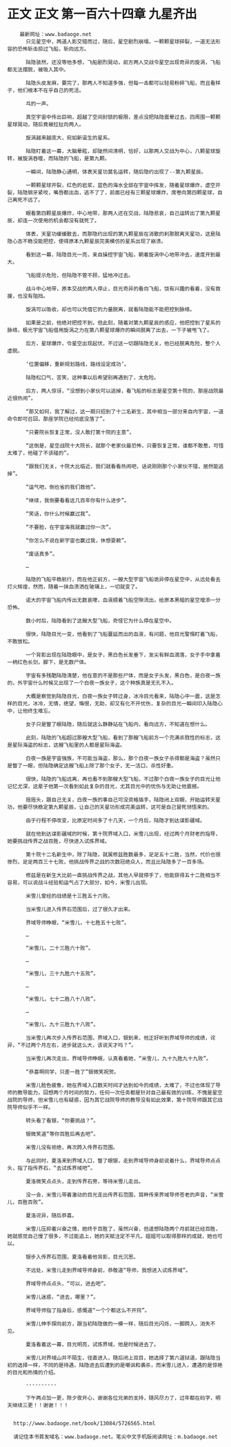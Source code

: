 # 正文 正文 第一百六十四章 九星齐出
        最新网址：www.badaoge.net
          只见星空中，两道人影交错而过，随后，星空剧烈崩塌，一颗颗星球碎裂，一道无法形容的恐怖斩击掠过飞船，斩向远方。
      
          陆隐骇然，还没等他多想，飞船剧烈晃动，前方两人交战令星空出现奇异的旋涡，飞船都无法摆脱，被吸入其中。
      
          陆隐头皮发麻，要完了，那两人不知道多强，但每一击都可以轻易粉碎飞船，而且看样子，他们根本不在乎自己的死活。
      
          乓的一声。
      
          真空宇宙中传出巨响，超越了空间封锁的极限，差点没把陆隐震晕过去，四周围一颗颗星球晃动，随后竟被拉扯向两人。
      
          旋涡越来越庞大，宛如新诞生的星系。
      
          陆隐盯着这一幕，大脑晕眩，却陡然间清明，恰好，以那两人交战为中心，八颗星球旋转，被旋涡吞噬，而陆隐的飞船，是第九颗。
      
          一瞬间，陆隐静心通明，体表天星功莫名运转，随后隐约出现了--第九颗星辰。
      
          一颗颗星球开裂，红色的岩浆，蓝色的海水全部在宇宙中挥发，随着星球爆炸，虚空开裂，陆隐钢牙紧咬，嘴唇都出血，逃不了了，前面已经有三颗星球爆炸，席卷向第四颗星球，自己离死不远了。
      
          眼看第四颗星辰爆炸，中心地带，那两人还在交战，陆隐悲哀，自己运转出了第九颗星辰，却连一次使用的机会都没有就死了。
      
          体表，天星功缓缓散去，而那隐约出现的第九颗星辰在消散的刹那脱离天星功，这是陆隐心态不稳没能把控，使得原本九颗星辰完美模仿的星系出现了崩溃。
      
          看到这一幕，陆隐目光一亮，亲自操控宇宙飞船，朝着旋涡中心地带冲去，速度开到最大。
      
          飞船提示危险，但陆隐不管不顾，猛地冲过去。
      
          战斗中心地带，原本交战的两人停止，目光奇异的看向飞船，饶有兴趣的看着，没有救援，也没有阻挡。
      
          旋涡可以吸收，却也可以凭借它的力量脱离，就看陆隐能不能把控到脉络。
      
          如果是之前，他绝对把控不到，但此刻，随着对第九颗星辰的感应，他把控到了星系的脉络，极光宇宙飞船借用旋涡之力在第八颗星球爆炸的瞬间脱离了出去，一下子被甩飞了。
      
          后方，星球爆炸，令星空出现起伏，不过这一切跟陆隐无关，他已经脱离危险，整个人虚脱。
      
          ‘位置偏移，重新规划路线，路线设定成功’。
      
          陆隐松口气，苦笑，这种事以后希望别再遇到了，太危险。
      
          后方，两人惊讶，“没想到小家伙可以逃掉，看飞船的标志是星空第十院的，那座战院最近很热闹”。
      
          “那又如何，我了解过，这一期只招到了十二名新生，其中相当一部分来自内宇宙，一道命令即可召回，那座学院已经彻底没落了”。
      
          “只要院长恢复正常，没人敢打第十院的主意”。
      
          “这倒是，星空战院十大院长，就那个老家伙最恐怖，只要恢复正常，谁都不敢惹，可惜太难了，他碰了不该碰的”。
      
          “跟我们无关，十院大比临近，我们就看看热闹吧，话说刚刚那个小家伙不错，居然能逃掉”。
      
          “运气吧，倒也省的我们救他”。
      
          “继续，我倒要看看这几百年你有什么进步”。
      
          “笑话，你什么时候赢过我”。
      
          “不要脸，在宇宙海我就赢过你一次”。
      
          “你怎么不说在新宇宙也赢过我，休想耍赖”。
      
          “废话真多”。
      
          …
      
          陆隐的飞船平稳航行，而在他正前方，一艘大型宇宙飞船诡异停在星空中，从远处看去灯火辉煌，然而，随着一抹血渍洒在玻璃上，一切就变了。
      
          诺大的宇宙飞船内传出无数哀嚎，血液顺着飞船空隙流出，给原本黑暗的星空增添一分恐怖。
      
          数小时后，陆隐看到了这艘大型飞船，奇怪它为什么停在星空中。
      
          很快，陆隐目光一变，他看到了飞船蔓延而出的血液，有问题，他目光警惕盯着飞船，不敢放松。
      
          一个背影出现在陆隐眼中，是女子，黑白色长发垂下，发尖有鲜血滴落，女子手中拿着一柄红色长剑，脚下，是无数尸体。
      
          宇宙有多残酷陆隐清楚，他在意的不是那些尸体，而是女子头发，黑白色，是白夜一族的，外宇宙什么时候又出现了一个白夜一族女子，这个种族真是无孔不入。
      
          大概是察觉到陆隐目光，白夜一族女子转过身，冰冷目光看来，陆隐心中一震，这是怎样的目光，冰冷，无情，绝望，悔恨，无助，却又有化不开忧伤，复杂的目光一瞬间印入陆隐心中，让他终生难忘。
      
          女子只是瞥了眼陆隐，随后就这么静静站在飞船内，看向远方，不知道在想什么。
      
          此刻，陆隐的飞船超过那艘大型飞船，看到了那艘飞船前方一个充满杀戮性的标志，这是星际海盗的标志，这艘飞船里的人都是星际海盗。
      
          白夜一族是宇宙强族，不可能当海盗，那么，那个白夜一族女子杀得都是海盗？虽然只是瞥了一眼，但陆隐确定这艘飞船上除了那个女子，无一活口，杀性好重。
      
          很快，陆隐的飞船远离，再也看不到那艘大型飞船，不过那个白夜一族女子的目光让他记忆尤深，这辈子他第一次看到如此复杂的目光，尤其目光中的忧伤与无助让他震撼。
      
          摇摇头，跟自己无关，白夜一族的事自己可没资格插手，陆隐闭上双眼，开始运转天星功，他要尽快稳定第九颗星辰，让自己的天星功形成完美运转，这可是自己冒死领悟来的。
      
          由于行程不停改变，比原定时间多了十几天，一个月后，陆隐才到达谍影疆域。
      
          就在他到达谍影疆域的时候，第十院界域入口，米雪儿出现，经过两个月财老的指导，她要挑战传界之战百胜，尽快进入试炼界域。
      
          第十院十二名新生中，除了陆隐，就属修兹胜数最多，足足五十二胜，当然，代价也很惨烈，足足两百三十七败，他挑战传界之战的次数冠绝众人，而且比陆隐多了一百多场。
      
          修兹是在新生大比前一直挑战传界之战，其他人早就停手了，他能获得五十二胜相当不容易，可以说战斗经验和运气占了大部分，如今，米雪儿出现。
      
          米雪儿曾经的战绩是十三胜五十六败。
      
          当米雪儿进入传界石范围后，过了很久才出来。
      
          界域导师睁眼，“米雪儿，十七胜五十七败”。
      
          …
      
          “米雪儿，二十三胜六十败”。
      
          …
      
          “米雪儿，三十九胜六十五败”。
      
          …
      
          “米雪儿，七十二胜八十八败”。
      
          …
      
          “米雪儿，九十三胜九十八败”。
      
          当米雪儿再次步入传界石范围，界域入口，银到来，他正好听到界域导师的成绩，诧异，“不过两个月左右，进步就这么大，该说天才吗？”。
      
          当米雪儿再次走出，界域导师睁眼，认真看着她，“米雪儿，九十九胜九十九败”。
      
          “恭喜啊同学，只差一胜了”银微笑祝贺。
      
          米雪儿脸色疲惫，她在界域入口数天时间才达到如今的成绩，太难了，不过也体现了导师的教导能力，回想两个月时间的努力，任何一次任务都是针对自己最有效的训练，不愧是星空战院的导师，但米雪儿也有疑惑，因为其它战院导师的教导没有如此效果，第十院导师跟其它战院导师似乎不一样。
      
          转头看了看银，“你要挑战？”。
      
          银微笑道“等你百胜后再去吧”。
      
          米雪儿没有拒绝，再次跨入传界石范围。
      
          与此同时，夏洛来到界域入口，瞥了眼银，走到界域导师身前说着什么，界域导师点点头，指了指传界石，“去试炼界域吧”。
      
          夏洛微笑点点头，走到传界石旁，等待米雪儿走出。
      
          没一会，米雪儿带着激动的目光走出传界石范围，耳畔传来界域导师苍老的声音，“米雪儿，百胜百败”。
      
          夏洛诧异，随后恭喜。
      
          米雪儿压抑着兴奋之情，她终于百胜了，虽然兴奋，但遥想陆隐两个月前就已经百胜，她就感觉自己慢了很多，不过能追上，她的天赋注定不平凡，姐姐可以取得那样的成就，她也可以。
      
          银步入传界石范围，夏洛看着他背影，目光沉思。
      
          不远处，米雪儿走到界域导师身前，恭敬道“导师，我想进入试炼界域”。
      
          界域导师点点头，“可以，进去吧”。
      
          米雪儿迷惑，“进去，哪里？”。
      
          界域导师指了指身后，感慨道“一个个都这么不开窍”。
      
          米雪儿伸手探向前方，跟当初陆隐做的一模一样，随后目光闪烁，一脚跨入，消失不见。
      
          夏洛看着这一幕，目光明亮，试炼界域，他是时候进去了。
      
          米雪儿对界域山并不陌生，径直进入，随后闭上双目，她选择了第六道狱道，跟陆隐当初的选择一样，不同的是待遇，陆隐进去后遭到的是嘲讽和袭杀，而米雪儿进入，遭遇的是惊艳的目光和热情的介绍。
      
          ----------
      
          下午两点加一更，除夕夜开心，谢谢各位兄弟的支持，随风尽力了，过年都在码字，明天继续三更！！谢谢！！！
      
      
      http://www.badaoge.net/book/13084/5726565.html
      
      请记住本书首发域名：www.badaoge.net。笔尖中文手机版阅读网址：m.badaoge.net